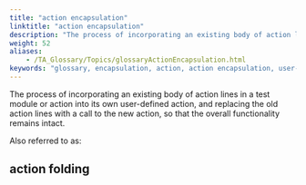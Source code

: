 ```yaml
--- 
title: "action encapsulation"
linktitle: "action encapsulation"
description: "The process of incorporating an existing body of action lines in a test module or action into its own user-defined action, and replacing the old action lines with a call to the new action, so that the ..."
weight: 52
aliases: 
    - /TA_Glossary/Topics/glossaryActionEncapsulation.html
keywords: "glossary, encapsulation, action, action encapsulation, user-defined actions, encapsulating, folding, folding, action, action folding"
---
```


The process of incorporating an existing body of action lines in a test module or action into its own user-defined action, and replacing the old action lines with a call to the new action, so that the overall functionality remains intact.

Also referred to as:

## action folding

